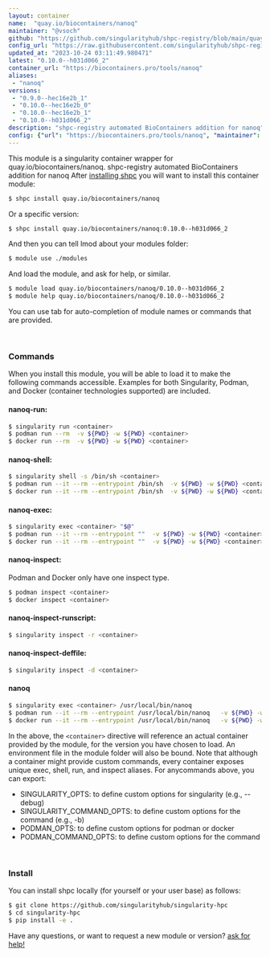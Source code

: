 ```yaml
---
layout: container
name:  "quay.io/biocontainers/nanoq"
maintainer: "@vsoch"
github: "https://github.com/singularityhub/shpc-registry/blob/main/quay.io/biocontainers/nanoq/container.yaml"
config_url: "https://raw.githubusercontent.com/singularityhub/shpc-registry/main/quay.io/biocontainers/nanoq/container.yaml"
updated_at: "2023-10-24 03:11:49.980471"
latest: "0.10.0--h031d066_2"
container_url: "https://biocontainers.pro/tools/nanoq"
aliases:
 - "nanoq"
versions:
 - "0.9.0--hec16e2b_1"
 - "0.10.0--hec16e2b_0"
 - "0.10.0--hec16e2b_1"
 - "0.10.0--h031d066_2"
description: "shpc-registry automated BioContainers addition for nanoq"
config: {"url": "https://biocontainers.pro/tools/nanoq", "maintainer": "@vsoch", "description": "shpc-registry automated BioContainers addition for nanoq", "latest": {"0.10.0--h031d066_2": "sha256:e3f7fc6e04ed0b2ae8753264c9898d981f798ada6a41689bf788e40824816ae4"}, "tags": {"0.9.0--hec16e2b_1": "sha256:af189ba24d7292e77f3d429517685f4b5e2a711f9213bc1c0dfa29da1af9b5a7", "0.10.0--hec16e2b_0": "sha256:1a9bb37e76388dd2bb3eb339bd693db4491c21e0c5439277ef99fa86ff6dd322", "0.10.0--hec16e2b_1": "sha256:7395468f267fb5771465ecb3b69f56f06737d7944d92f098295a3086f0dc159e", "0.10.0--h031d066_2": "sha256:e3f7fc6e04ed0b2ae8753264c9898d981f798ada6a41689bf788e40824816ae4"}, "docker": "quay.io/biocontainers/nanoq", "aliases": {"nanoq": "/usr/local/bin/nanoq"}}
---
```


This module is a singularity container wrapper for quay.io/biocontainers/nanoq.
shpc-registry automated BioContainers addition for nanoq
After [installing shpc](#install) you will want to install this container module:


```bash
$ shpc install quay.io/biocontainers/nanoq
```

Or a specific version:

```bash
$ shpc install quay.io/biocontainers/nanoq:0.10.0--h031d066_2
```

And then you can tell lmod about your modules folder:

```bash
$ module use ./modules
```

And load the module, and ask for help, or similar.

```bash
$ module load quay.io/biocontainers/nanoq/0.10.0--h031d066_2
$ module help quay.io/biocontainers/nanoq/0.10.0--h031d066_2
```

You can use tab for auto-completion of module names or commands that are provided.

<br>

### Commands

When you install this module, you will be able to load it to make the following commands accessible.
Examples for both Singularity, Podman, and Docker (container technologies supported) are included.

#### nanoq-run:

```bash
$ singularity run <container>
$ podman run --rm  -v ${PWD} -w ${PWD} <container>
$ docker run --rm  -v ${PWD} -w ${PWD} <container>
```

#### nanoq-shell:

```bash
$ singularity shell -s /bin/sh <container>
$ podman run --it --rm --entrypoint /bin/sh  -v ${PWD} -w ${PWD} <container>
$ docker run --it --rm --entrypoint /bin/sh  -v ${PWD} -w ${PWD} <container>
```

#### nanoq-exec:

```bash
$ singularity exec <container> "$@"
$ podman run --it --rm --entrypoint ""  -v ${PWD} -w ${PWD} <container> "$@"
$ docker run --it --rm --entrypoint ""  -v ${PWD} -w ${PWD} <container> "$@"
```

#### nanoq-inspect:

Podman and Docker only have one inspect type.

```bash
$ podman inspect <container>
$ docker inspect <container>
```

#### nanoq-inspect-runscript:

```bash
$ singularity inspect -r <container>
```

#### nanoq-inspect-deffile:

```bash
$ singularity inspect -d <container>
```


#### nanoq

```bash
$ singularity exec <container> /usr/local/bin/nanoq
$ podman run --it --rm --entrypoint /usr/local/bin/nanoq   -v ${PWD} -w ${PWD} <container> -c " $@"
$ docker run --it --rm --entrypoint /usr/local/bin/nanoq   -v ${PWD} -w ${PWD} <container> -c " $@"
```



In the above, the `<container>` directive will reference an actual container provided
by the module, for the version you have chosen to load. An environment file in the
module folder will also be bound. Note that although a container
might provide custom commands, every container exposes unique exec, shell, run, and
inspect aliases. For anycommands above, you can export:

 - SINGULARITY_OPTS: to define custom options for singularity (e.g., --debug)
 - SINGULARITY_COMMAND_OPTS: to define custom options for the command (e.g., -b)
 - PODMAN_OPTS: to define custom options for podman or docker
 - PODMAN_COMMAND_OPTS: to define custom options for the command

<br>

### Install

You can install shpc locally (for yourself or your user base) as follows:

```bash
$ git clone https://github.com/singularityhub/singularity-hpc
$ cd singularity-hpc
$ pip install -e .
```

Have any questions, or want to request a new module or version? [ask for help!](https://github.com/singularityhub/singularity-hpc/issues)